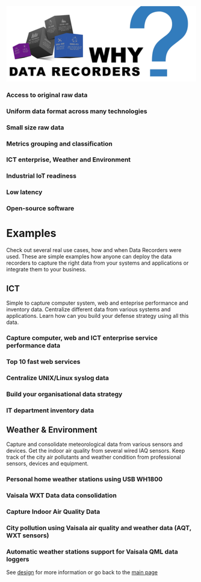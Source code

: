 
<img src="/docs/img/data-recorders-why3.jpg" />

### Access to original raw data

### Uniform data format across many technologies  

### Small size raw data

### Metrics grouping and classification

### ICT enterprise, Weather and Environment

### Industrial IoT readiness

### Low latency

### Open-source software


# Examples

Check out several real use cases, how and when Data Recorders were used. These are simple examples how anyone can deploy the data recorders to capture the right data from your systems and applications or integrate them to your business.

## ICT
Simple to capture computer system, web and enteprise performance and inventory data. Centralize different data from various systems and applications. Learn how can you build your defense strategy using all this data.

### Capture computer, web and ICT enterprise service performance data 
### Top 10 fast web services
### Centralize UNIX/Linux syslog data
### Build your organisational data strategy
### IT department inventory data 

## Weather & Environment

Capture and consolidate meteorological data from various sensors and devices. Get the indoor air quality from several wired IAQ sensors. Keep track of the city air pollutants and weather condition from professional sensors, devices and equipment. 

### Personal home weather stations using USB WH1800
### Vaisala WXT Data data consolidation
### Capture Indoor Air Quality Data
### City pollution using Vaisala air quality and weather data (AQT, WXT sensors)
### Automatic weather stations support for Vaisala QML data loggers

See [design](design.md) for more information or go back to the [main page](https://github.com/sparvu/data-recorders)
